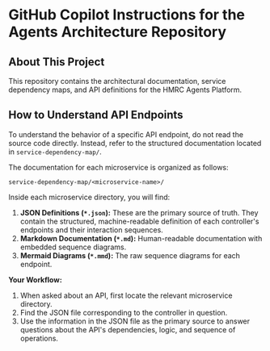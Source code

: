 # GitHub Copilot Instructions for the Agents Architecture Repository

## About This Project
This repository contains the architectural documentation, service dependency maps, and API definitions for the HMRC Agents Platform.

## How to Understand API Endpoints
To understand the behavior of a specific API endpoint, do not read the source code directly. Instead, refer to the structured documentation located in `service-dependency-map/`.

The documentation for each microservice is organized as follows:

`service-dependency-map/<microservice-name>/`

Inside each microservice directory, you will find:
1.  **JSON Definitions (`*.json`):** These are the primary source of truth. They contain the structured, machine-readable definition of each controller's endpoints and their interaction sequences.
2.  **Markdown Documentation (`*.md`):** Human-readable documentation with embedded sequence diagrams.
3.  **Mermaid Diagrams (`*.mmd`):** The raw sequence diagrams for each endpoint.

**Your Workflow:**
1.  When asked about an API, first locate the relevant microservice directory.
2.  Find the JSON file corresponding to the controller in question.
3.  Use the information in the JSON file as the primary source to answer questions about the API's dependencies, logic, and sequence of operations.

